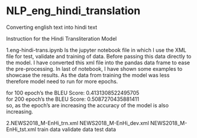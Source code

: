 # NLP_eng_hindi_translation
Converting english text into hindi text

Instruction for the Hindi Transliteration Model

1.eng-hindi-trans.ipynb
	Is the jupyter notebook file in which I use the XML file for test, validate and training of data.
Before passing this data directly to the model. I have converted this xml file into the pandas data frame to ease the pre-processing.
In last of notebook, I have shown some examples to showcase the results.
As the data from training the model was less therefore model need to run for more epochs.

for 100 epoch’s the BLEU Score: 0.4131308522495705<br>
for 200 epoch’s the BLEU Score: 0.5087270435881411<br>
so, as the epoch’s are increasing the accuracy of the model is also increasing.


2.NEWS2018_M-EnHi_trn.xml 	NEWS2018_M-EnHi_dev.xml  	NEWS2018_M-EnHi_tst.xml 
	train data 		validate data			test data

